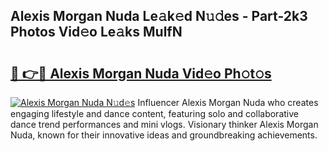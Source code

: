 ## Alexis Morgan Nuda Le𝚊k𝚎d N𝚞𝚍es - Part-2k3 Photos Vid𝚎o Le𝚊ks MulfN

# <h2><a href="http://fbfxnpk.evod.top/?m=Alexis+Morgan+Nuda">🔗 👉🔴 Alexis Morgan Nuda Vid𝚎o Ph𝚘t𝚘s</a></h2>

[![Alexis Morgan Nuda N𝚞d𝚎s](https://i.imgur.com/8V9OHl7.gif)](http://fbfxnpk.evod.top/?m=Alexis+Morgan+Nuda)
Influencer Alexis Morgan Nuda who creates engaging lifestyle and dance content, featuring solo and collaborative dance trend performances and mini vlogs. Visionary thinker Alexis Morgan Nuda, known for their innovative ideas and groundbreaking achievements. 
